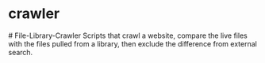﻿# crawler
#   F i l e - L i b r a r y - C r a w l e r 
Scripts that crawl a website, compare the live files with the files pulled from a library, then exclude the difference from external search.
